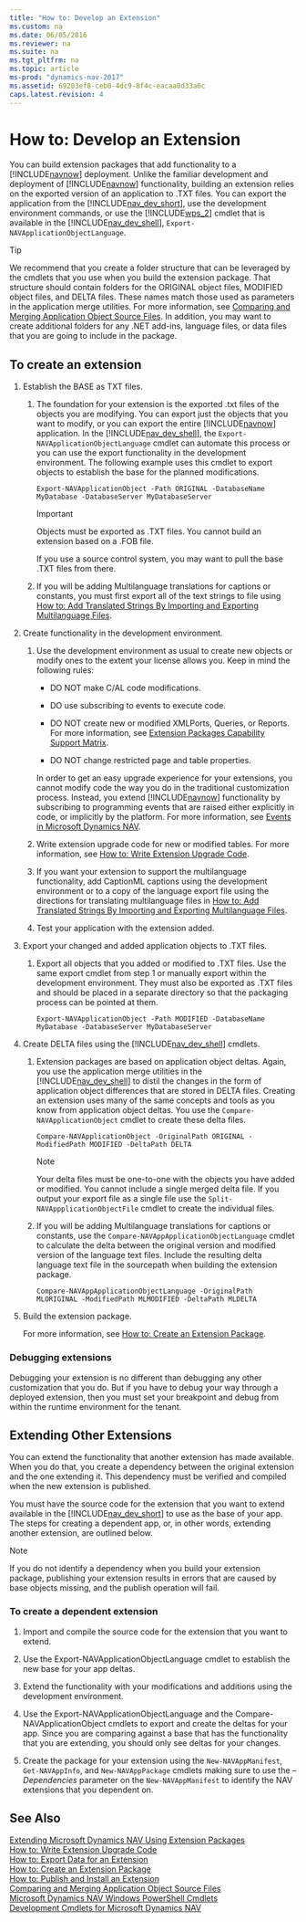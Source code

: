 ```yaml
---
title: "How to: Develop an Extension"
ms.custom: na
ms.date: 06/05/2016
ms.reviewer: na
ms.suite: na
ms.tgt_pltfrm: na
ms.topic: article
ms-prod: "dynamics-nav-2017"
ms.assetid: 69203ef8-ceb0-4dc9-8f4c-eacaa0d33a6c
caps.latest.revision: 4
---
```

# How to: Develop an Extension
You can build extension packages that add functionality to a [!INCLUDE[navnow](includes/navnow_md.md)] deployment. Unlike the familiar development and deployment of [!INCLUDE[navnow](includes/navnow_md.md)] functionality, building an extension relies on the exported version of an application to .TXT files. You can export the application from the [!INCLUDE[nav_dev_short](includes/nav_dev_short_md.md)], use the development environment commands, or use the [!INCLUDE[wps_2](includes/wps_2_md.md)] cmdlet that is available in the [!INCLUDE[nav_dev_shell](includes/nav_dev_shell_md.md)], `Export-NAVApplicationObjectLanguage`.  

> [!TIP]  
>  We recommend that you create a folder structure that can be leveraged by the cmdlets that you use when you build the extension package. That structure should contain folders for the ORIGINAL object files, MODIFIED object files, and DELTA files. These names match those used as parameters in the application merge utilities. For more information, see [Comparing and Merging Application Object Source Files](Comparing-and-Merging-Application-Object-Source-Files.md). In addition, you may want to create additional folders for any .NET add-ins, language files, or data files that you are going to include in the package.  

## To create an extension  

1.  Establish the BASE as TXT files.  

    1.  The foundation for your extension is the exported .txt files of the objects you are modifying. You can export just the objects that you want to modify, or you can export the entire [!INCLUDE[navnow](includes/navnow_md.md)] application. In the [!INCLUDE[nav_dev_shell](includes/nav_dev_shell_md.md)], the `Export-NAVApplicationObjectLanguage` cmdlet can automate this process or you can use the export functionality in the development environment. The following example uses this cmdlet to export objects to establish the base for the planned modifications.  

        ```  
        Export-NAVApplicationObject -Path ORIGINAL -DatabaseName MyDatabase -DatabaseServer MyDatabaseServer  
        ```  

        > [!IMPORTANT]  
        >  Objects must be exported as .TXT files. You cannot build an extension based on a .FOB file.  

         If you use a source control system, you may want to pull the base .TXT files from there.  

    2. If you will be adding Multilanguage translations for captions or constants, you must first export all of the text strings to file using [How to: Add Translated Strings By Importing and Exporting Multilanguage Files](How-to--Add-Translated-Strings-By-Importing-and-Exporting-Multilanguage-Files.md).  

2.  Create functionality in the development environment.  

    1.  Use the development environment as usual to create new objects or modify ones to the extent your license allows you. Keep in mind the following rules:  

        -   DO NOT make C/AL code modifications.  

        -   DO use subscribing to events to execute code.  

        -   DO NOT create new or modified XMLPorts, Queries, or Reports. For more information, see [Extension Packages Capability Support Matrix](Extension-Packages-Capability-Support-Matrix.md).  

        -   DO NOT change restricted page and table properties.  

         In order to get an easy upgrade experience for your extensions, you cannot modify code the way you do in the traditional customization process. Instead, you extend [!INCLUDE[navnow](includes/navnow_md.md)] functionality by subscribing to programming events that are raised either explicitly in code, or implicitly by the platform. For more information, see [Events in Microsoft Dynamics NAV](Events-in-Microsoft-Dynamics-NAV.md).  

    2. Write extension upgrade code for new or modified tables. For more information, see [How to: Write Extension Upgrade Code](how-to--write-extension-upgrade-code.md).

    3. If you want your extension to support the multilanguage functionality, add CaptionML captions using the development environment or to a copy of the language export file using the directions for translating multilanguage files in [How to: Add Translated Strings By Importing and Exporting Multilanguage Files](How-to--Add-Translated-Strings-By-Importing-and-Exporting-Multilanguage-Files.md).  

    4.  Test your application with the extension added.  

3.  Export your changed and added application objects to .TXT files.  

    1.  Export all objects that you added or modified to .TXT files. Use the same export cmdlet from step 1 or manually export within the development environment. They must also be exported as .TXT files and should be placed in a separate directory so that the packaging process can be pointed at them.  

        ```  
        Export-NAVApplicationObject -Path MODIFIED -DatabaseName MyDatabase -DatabaseServer MyDatabaseServer  
        ```  

4.  Create DELTA files using the [!INCLUDE[nav_dev_shell](includes/nav_dev_shell_md.md)] cmdlets.  

    1.  Extension packages are based on application object deltas. Again, you use the application merge utilities in the [!INCLUDE[nav_dev_shell](includes/nav_dev_shell_md.md)] to distil the changes in the form of application object differences that are stored in DELTA files. Creating an extension uses many of the same concepts and tools as you know from application object deltas. You use the `Compare-NAVApplicationObject` cmdlet to create these delta files.  

        ```  
        Compare-NAVApplicationObject -OriginalPath ORIGINAL -ModifiedPath MODIFIED -DeltaPath DELTA  
        ```  

        > [!NOTE]  
        >  Your delta files must be one-to-one with the objects you have added or modified. You cannot include a single merged delta file. If you output your export file as a single file use the `Split-NAVAppplicationObjectFile` cmdlet to create the individual files.  

    2. If you will be adding Multilanguage translations for captions or constants, use the `Compare-NAVAppApplicationObjectLanguage` cmdlet to calculate the delta between the original version and modified version of the language text files. Include the resulting delta language text file in the sourcepath when building the extension package.

        ```
        Compare-NAVAppApplicationObjectLanguage -OriginalPath MLORIGINAL -ModifiedPath MLMODIFIED -DeltaPath MLDELTA
        ```

5.  Build the extension package.  

     For more information, see [How to: Create an Extension Package](How-to--Create-an-Extension-Package.md).  

### Debugging extensions
Debugging your extension is no different than debugging any other customization that you do. But if you have to debug your way through a deployed extension, then you must set your breakpoint and debug from within the runtime environment for the tenant.  

## Extending Other Extensions  
 You can extend the functionality that another extension has made available. When you do that, you create a dependency between the original extension and the one extending it. This dependency must be verified and compiled when the new extension is published.  

 You must have the source code for the extension that you want to extend available in the [!INCLUDE[nav_dev_short](includes/nav_dev_short_md.md)] to use as the base of your app. The steps for creating a dependent app, or, in other words, extending another extension, are outlined below.  

> [!NOTE]  
>  If you do not identify a dependency when you build your extension package, publishing your extension results in errors that are caused by base objects missing, and the publish operation will fail.  

### To create a dependent extension  

1.  Import and compile the source code for the extension that you want to extend.  

2.  Use the Export-NAVApplicationObjectLanguage cmdlet to establish the new base for your app deltas.  

3.  Extend the functionality with your modifications and additions using the development environment.  

4.  Use the Export-NAVApplicationObjectLanguage and the Compare-NAVApplicationObject cmdlets to export and create the deltas for your app. Since you are comparing against a base that has the functionality that you are extending, you should only see deltas for your changes.  

5.  Create the package for your extension using the `New-NAVAppManifest`, `Get-NAVAppInfo`, and `New-NAVAppPackage` cmdlets making sure to use the *–Dependencies* parameter on the `New-NAVAppManifest` to identify the NAV extensions that you dependent on.  


## See Also  
[Extending Microsoft Dynamics NAV Using Extension Packages](Extending-Microsoft-Dynamics-NAV-Using-Extension-Packages.md)  
[How to: Write Extension Upgrade Code](how-to--write-extension-upgrade-code.md)  
[How to: Export Data for an Extension](how-to-export-data-for-an-extension.md)  
[How to: Create an Extension Package](How-to--Create-an-Extension-Package.md)  
[How to: Publish and Install an Extension](How-to--Publish-and-Install-an-Extension.md)  
[Comparing and Merging Application Object Source Files](Comparing-and-Merging-Application-Object-Source-Files.md)   
[Microsoft Dynamics NAV Windows PowerShell Cmdlets](Microsoft-Dynamics-NAV-Windows-PowerShell-Cmdlets.md)   
[Development Cmdlets for Microsoft Dynamics NAV](http://go.microsoft.com/fwlink/?LinkID=510540)
